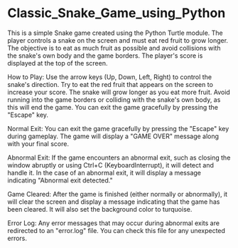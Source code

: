 # Classic_Snake_Game_using_Python
This is a simple Snake game created using the Python Turtle module.
The player controls a snake on the screen and must eat red fruit to grow longer.
The objective is to eat as much fruit as possible and avoid collisions with the snake's own body and the game borders.
The player's score is displayed at the top of the screen.

How to Play:
Use the arrow keys (Up, Down, Left, Right) to control the snake's direction.
Try to eat the red fruit that appears on the screen to increase your score.
The snake will grow longer as you eat more fruit.
Avoid running into the game borders or colliding with the snake's own body, as this will end the game.
You can exit the game gracefully by pressing the "Escape" key.

Normal Exit:
You can exit the game gracefully by pressing the "Escape" key during gameplay. The game will display a "GAME OVER" message along with your final score.

Abnormal Exit:
If the game encounters an abnormal exit, such as closing the window abruptly or using Ctrl+C (KeyboardInterrupt), it will detect and handle it.
In the case of an abnormal exit, it will display a message indicating "Abnormal exit detected."

Game Cleared:
After the game is finished (either normally or abnormally), it will clear the screen and display a message indicating that the game has been cleared.
It will also set the background color to turquoise.

Error Log:
Any error messages that may occur during abnormal exits are redirected to an "error.log" file. You can check this file for any unexpected errors.
